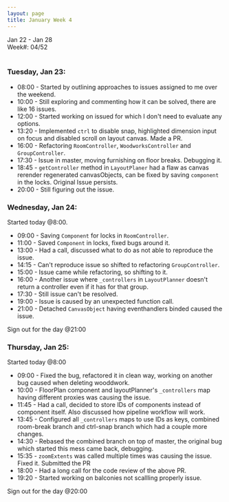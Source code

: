 ```yaml
---
layout: page
title: January Week 4
---
```


Jan 22 - Jan 28<br>
Week#: 04/52<br><br>

### Tuesday, Jan 23:

- 08:00 - Started by outlining approaches to issues assigned to me over the weekend.
- 10:00 - Still exploring and commenting how it can be solved, there are like 16 issues.
- 12:00 - Started working on issued for which I don't need to evaluate any options.
- 13:20 - Implemented `ctrl` to disable snap, highlighted dimension input on focus and disabled scroll on layout canvas. Made a PR.
- 16:00 - Refactoring `RoomController`, `WoodworksController` and `GroupController`.
- 17:30 - Issue in master, moving furnishing on floor breaks. Debugging it.
- 18:45 - `getController` method in `LayoutPlaner` had a flaw as canvas rerender regenerated canvasObjects, can be fixed by saving `component` in the locks. Original Issue persists.
- 20:00 - Still figuring out the issue.

### Wednesday, Jan 24:

Started today @8:00.

- 09:00 - Saving `Component` for locks in `RoomController`.
- 11:00 - Saved `Component` in locks, fixed bugs around it.
- 13:00 - Had a call, discussed what to do as not able to reproduce the issue.
- 14:15 - Can't reproduce issue so shifted to refactoring `GroupController`.
- 15:00 - Issue came while refactoring, so shifting to it.
- 16:00 - Another issue where `_controllers` in `LayoutPlanner` doesn't return a controller even if it has for that group.
- 17:30 - Still issue can't be resolved.
- 19:00 - Issue is caused by an unexpected function call.
- 21:00 - Detached `CanvasObject` having eventhandlers binded caused the issue.

Sign out for the day @21:00

### Thursday, Jan 25:

Started today @8:00

- 09:00 - Fixed the bug, refactored it in clean way, working on another bug caused when deleting wooddwork.
- 10:00 - FloorPlan component and layoutPlanner's `_controllers` map having different proxies was causing the issue.
- 11:45 - Had a call, decided to store IDs of components instead of component itself. Also discussed how pipeline workflow will work.
- 13:45 - Configured all `_controllers` maps to use IDs as keys, combined room-break branch and ctrl-snap branch which had a couple more changes.
- 14:30 - Rebased the combined branch on top of master, the original bug which started this mess came back, debugging.
- 15:35 - `zoomExtents` was called multiple times was causing the issue. Fixed it. Submitted the PR
- 18:00 - Had a long call for the code review of the above PR.
- 19:20 - Started working on balconies not scallling properly issue.

Sign out for the day @20:00